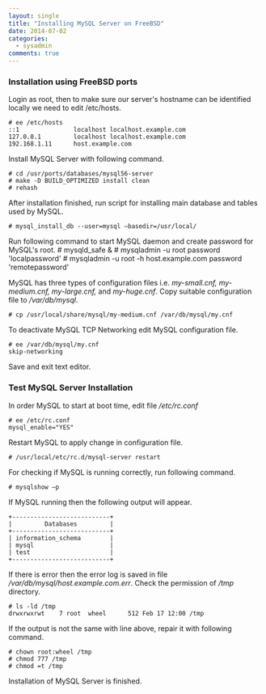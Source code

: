 ```yaml
---
layout: single
title: "Installing MySQL Server on FreeBSD"
date: 2014-07-02
categories:
  - sysadmin
comments: true
---
```


### Installation using FreeBSD ports

Login as root, then to make sure our server's hostname can be identified locally we need to edit /etc/hosts.

    # ee /etc/hosts
    ::1               localhost localhost.example.com
    127.0.0.1         localhost localhost.example.com
    192.168.1.11      host.example.com

Install MySQL Server with following command.

    # cd /usr/ports/databases/mysql56-server
    # make -D BUILD_OPTIMIZED install clean
    # rehash

After installation finished, run script for installing main database and tables used by MySQL.

    # mysql_install_db --user=mysql –basedir=/usr/local/

Run following command to start MySQL daemon and create password for MySQL's root. # mysqld_safe & # mysqladmin -u root password 'localpassword' # mysqladmin -u root -h host.example.com password 'remotepassword'

MySQL has three types of configuration files i.e. _my-small.cnf, my-medium.cnf, my-large.cnf,_ and _my-huge.cnf_. Copy suitable configuration file to _/var/db/mysql_.

    # cp /usr/local/share/mysql/my-medium.cnf /var/db/mysql/my.cnf

To deactivate MySQL TCP Networking edit MySQL configuration file.

    # ee /var/db/mysql/my.cnf
    skip-networking

Save and exit text editor.

### Test MySQL Server Installation

In order MySQL to start at boot time, edit file _/etc/rc.conf_

    # ee /etc/rc.conf
    mysql_enable="YES"

Restart MySQL to apply change in configuration file.

    # /usr/local/etc/rc.d/mysql-server restart

For checking if MySQL is running correctly, run following command.

    # mysqlshow –p

If MySQL running then the following output will appear.

    +---------------------------+
    |         Databases         |
    +---------------------------+
    | information_schema        |
    | mysql                     |
    | test                      |
    +---------------------------+

If there is error then the error log is saved in file _/var/db/mysql/host.example.com.err_. Check the permission of _/tmp_ directory.

    # ls -ld /tmp
    drwxrwxrwt    7 root  wheel      512 Feb 17 12:00 /tmp

If the output is not the same with line above, repair it with following command.

    # chown root:wheel /tmp
    # chmod 777 /tmp
    # chmod =t /tmp

Installation of MySQL Server is finished.

